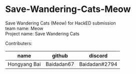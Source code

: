 # Save-Wandering-Cats-Meow
Save Wandering Cats (Meow) for HackED submission  
team name: Meow  
Project name: Save Wandering Cats 

Contributers:

|name|github|discord|
|---|---|---|
|Hongyang Bai|Baidadan67|Baidadan#2794|
